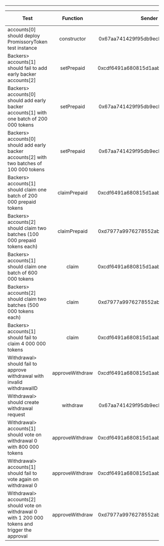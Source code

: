 -------------------------------------
| Test   | Function |     Sender Address    | Test Time | Status | Txn Hash |
|-----|:-------:|:-------:| ------:|------:|:------:|
accounts[0] should deploy PromissoryToken test instance | constructor | 0x67aa741429f95db9ecb7b9e3a7810f13fa17efed | 8546 | passed | [0x8e03985721e3dd0fcede7fc3d3631a6c100d2682fbe8000c5fc2706692402760](https://testnet.etherscan.io/tx/0x8e03985721e3dd0fcede7fc3d3631a6c100d2682fbe8000c5fc2706692402760)
Backers> accounts[1] should fail to add early backer accounts[2] | setPrepaid | 0xcdf6491a680815d1aabad51e58fc403651f4bb60 | 43383 | passed | [0xfd3e1ca70749cff7fe9c5b24a957610ef4a0f4be7d5efd0dd4bf5da0ba0ff2b0](https://testnet.etherscan.io/tx/0xfd3e1ca70749cff7fe9c5b24a957610ef4a0f4be7d5efd0dd4bf5da0ba0ff2b0)
Backers> accounts[0] should add early backer accounts[1] with one batch of 200 000 tokens | setPrepaid | 0x67aa741429f95db9ecb7b9e3a7810f13fa17efed | 17099 | passed | [0xecce1052c15fa597dc396ddd6526d5a7f57e6266939943c4ba2ef48211f43aab](https://testnet.etherscan.io/tx/0xecce1052c15fa597dc396ddd6526d5a7f57e6266939943c4ba2ef48211f43aab)
Backers> accounts[0] should add early backer accounts[2] with two batches of 100 000 tokens  | setPrepaid | 0x67aa741429f95db9ecb7b9e3a7810f13fa17efed | 102365 | passed | [0xbdc38bc0b396281b371e02e864b7978763abc95aec4dd2c415898719fb82df27](https://testnet.etherscan.io/tx/0xbdc38bc0b396281b371e02e864b7978763abc95aec4dd2c415898719fb82df27), [0xfcecf91963aeaf942f67886517c3e3f54edf4dea4a551c59d02935040fe0f6c5](https://testnet.etherscan.io/tx/0xfcecf91963aeaf942f67886517c3e3f54edf4dea4a551c59d02935040fe0f6c5)
Backers> accounts[1] should claim one batch of 200 000 prepaid tokens | claimPrepaid | 0xcdf6491a680815d1aabad51e58fc403651f4bb60 | 13053 | passed | [0x63177ea82db359de2834241892b70345ed81cf43d0fff7bb360e69499b8f4847](https://testnet.etherscan.io/tx/0x63177ea82db359de2834241892b70345ed81cf43d0fff7bb360e69499b8f4847)
Backers> accounts[2] should claim two batches (100 000 prepaid tokens each) | claimPrepaid | 0xd7977a9976278552abd5fcea6fa013d2bfdb4b5a | 37145 | passed | [0xed512f824f76e42045f77367a3def39450fb368b4eaea5a124d7cc4a28e893e8](https://testnet.etherscan.io/tx/0xed512f824f76e42045f77367a3def39450fb368b4eaea5a124d7cc4a28e893e8), [0xef6eff946982f05054c7f74253c9d8a5da54254e6d72e444f319c73823c4ab04](https://testnet.etherscan.io/tx/0xef6eff946982f05054c7f74253c9d8a5da54254e6d72e444f319c73823c4ab04)
Backers> accounts[1] should claim one batch of 600 000 tokens | claim | 0xcdf6491a680815d1aabad51e58fc403651f4bb60 | 25096 | passed | [0x09704100ef3eefa5d19f82cf409ab4d6878e724ad17761654a23517e7ee57ddb](https://testnet.etherscan.io/tx/0x09704100ef3eefa5d19f82cf409ab4d6878e724ad17761654a23517e7ee57ddb)
Backers> accounts[2] should claim two batches (500 000 tokens each) | claim | 0xd7977a9976278552abd5fcea6fa013d2bfdb4b5a | 73273 | passed | [0x6804e2bb4d0f56c33ae51c0fa0557ee6017d344ba0e167ad9d3e55ff73ce2375](https://testnet.etherscan.io/tx/0x6804e2bb4d0f56c33ae51c0fa0557ee6017d344ba0e167ad9d3e55ff73ce2375), [0x9d90a587dfde8fffb377ea76da5d584240e96e4faaf6cc790c93229435a0b63b](https://testnet.etherscan.io/tx/0x9d90a587dfde8fffb377ea76da5d584240e96e4faaf6cc790c93229435a0b63b)
Backers> accounts[1] should fail to claim 4 000 000 tokens | claim | 0xcdf6491a680815d1aabad51e58fc403651f4bb60 | 27126 | passed | [0xd4a648f0a41f622ca66c6b02c0bcfda46abe57e56a01dfdd29dd17ee7ffb19db](https://testnet.etherscan.io/tx/0xd4a648f0a41f622ca66c6b02c0bcfda46abe57e56a01dfdd29dd17ee7ffb19db)
Withdrawal> should fail to approve withdrawal with invalid withdrawalID | approveWithdraw | 0xcdf6491a680815d1aabad51e58fc403651f4bb60 | 8033 | passed | [0x225055e491b14a06004fefbd24bbe2074665971a47c063c2fd71b851e2225e72](https://testnet.etherscan.io/tx/0x225055e491b14a06004fefbd24bbe2074665971a47c063c2fd71b851e2225e72)
Withdrawal> should create withdrawal request | withdraw | 0x67aa741429f95db9ecb7b9e3a7810f13fa17efed | 29092 | passed | [0xb3860f0e163057c2c75b0d7b80a40a2934e260a7d7164011ccfdddadadd5be12](https://testnet.etherscan.io/tx/0xb3860f0e163057c2c75b0d7b80a40a2934e260a7d7164011ccfdddadadd5be12)
Withdrawal> accounts[1] should vote on withdrawal 0 with 800 000 tokens | approveWithdraw | 0xcdf6491a680815d1aabad51e58fc403651f4bb60 | 24143 | passed | [0x8b1627d8b7f488c3d93913910123aaa5b1ce2bb6f26837d24e22c7e0e6ee3d8c](https://testnet.etherscan.io/tx/0x8b1627d8b7f488c3d93913910123aaa5b1ce2bb6f26837d24e22c7e0e6ee3d8c)
Withdrawal> accounts[1] should fail to vote again on withdrawal 0 | approveWithdraw | 0xcdf6491a680815d1aabad51e58fc403651f4bb60 | 25080 | passed | [0x5134c116ea888ebdbfbd0f15d8cff4234ba6f7407cf94dd379fd9a72a81a9fe4](https://testnet.etherscan.io/tx/0x5134c116ea888ebdbfbd0f15d8cff4234ba6f7407cf94dd379fd9a72a81a9fe4)
Withdrawal> accounts[2] should vote on withdrawal 0 with 1 200 000 tokens and trigger the approval | approveWithdraw | 0xd7977a9976278552abd5fcea6fa013d2bfdb4b5a |  | failed | [0xa21490d6730613cec91433128813de2f893dc157aad7765510c21c77a3c40b05](https://testnet.etherscan.io/tx/0xa21490d6730613cec91433128813de2f893dc157aad7765510c21c77a3c40b05)
